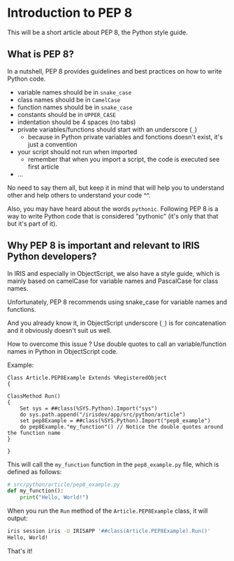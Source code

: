 # Introduction to PEP 8

This will be a short article about PEP 8, the Python style guide.

## What is PEP 8?

In a nutshell, PEP 8 provides guidelines and best practices on how to write Python code.

- variable names should be in `snake_case`
- class names should be in `CamelCase`
- function names should be in `snake_case`
- constants should be in `UPPER_CASE`
- indentation should be 4 spaces (no tabs)
- private variables/functions should start with an underscore (`_`)
  - because in Python private variables and fonctions doesn't exist, it's just a convention
- your script should not run when imported
  - remember that when you import a script, the code is executed see first article
- ...

No need to say them all, but keep it in mind that will help you to understand other and help others to understand your code ^^.

Also, you may have heard about the words `pythonic`. Following PEP 8 is a way to write Python code that is considered "pythonic" (it's only that that but it's part of it).

## Why PEP 8 is important and relevant to IRIS Python developers?

In IRIS and especially in ObjectScript, we also have a style guide, which is mainly based on camelCase for variable names and PascalCase for class names.

Unfortunately, PEP 8 recommends using snake_case for variable names and functions.

And you already know it, in ObjectScript underscore  (`_`) is for concatenation and it obviously doesn't suit us well.

How to overcome this issue ? Use double quotes to call an variable/function names in Python in ObjectScript code.

Example:

```objectscript
Class Article.PEP8Example Extends %RegisteredObject
{

ClassMethod Run()
{
    Set sys = ##class(%SYS.Python).Import("sys")
    do sys.path.append("/irisdev/app/src/python/article")
    set pep8Example = ##class(%SYS.Python).Import("pep8_example")
    do pep8Example."my_function"() // Notice the double quotes around the function name
}

}
```

This will call the `my_function` function in the `pep8_example.py` file, which is defined as follows:

```python
# src/python/article/pep8_example.py
def my_function():
    print("Hello, World!")
```

When you run the `Run` method of the `Article.PEP8Example` class, it will output:

```bash
iris session iris -U IRISAPP '##class(Article.PEP8Example).Run()'
Hello, World!
```

That's it! 